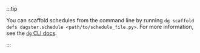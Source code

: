 :::tip

You can scaffold schedules from the command line by running `dg scaffold defs dagster.schedule <path/to/schedule_file.py>`. For more information, see the [`dg` CLI docs](/api/dg/dg-cli#dg-scaffold).

:::
